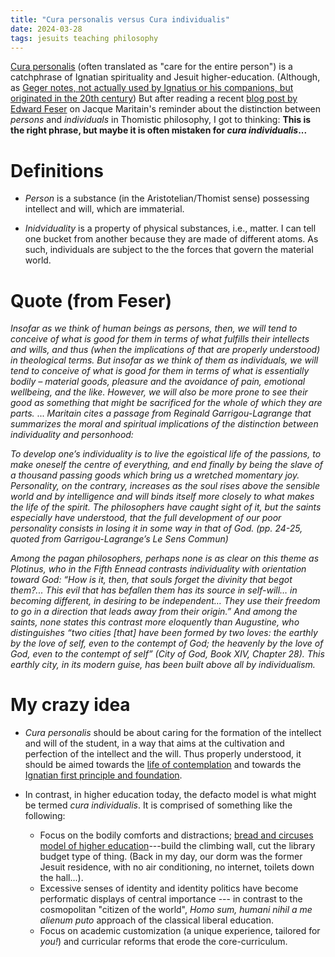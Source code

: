 ```yaml
---
title: "Cura personalis versus Cura individualis"
date: 2024-03-28
tags: jesuits teaching philosophy
---
```


[Cura personalis](https://en.wikipedia.org/wiki/Cura_personalis) (often translated as "care for the entire person") is a catchphrase of Ignatian spirituality and Jesuit higher-education. (Although, as [Geger notes, not actually used by Ignatius or his companions, but originated in the 20th century](https://epublications.regis.edu/jhe/vol3/iss2/2/)) But after reading a recent [blog post by Edward Feser](https://en.wikipedia.org/wiki/Cura_personalis) on Jacque Maritain's reminder about the distinction between *persons* and *individuals* in Thomistic philosophy, I got to thinking:  **This is the right phrase, but maybe it is often mistaken for *cura individualis*...**

# Definitions

- *Person* is a substance (in the Aristotelian/Thomist sense) possessing intellect and will, which are immaterial. 

- *Inidviduality*  is a property of physical substances, i.e., matter.  I can tell one bucket from another because they are made of different atoms. As such, individuals are subject to the the forces that govern the material world.

# Quote (from Feser)

*Insofar as we think of human beings as persons, then, we will tend to conceive of what is good for them in terms of what fulfills their intellects and wills, and thus (when the implications of that are properly understood) in theological terms.  But insofar as we think of them as individuals, we will tend to conceive of what is good for them in terms of what is essentially bodily – material goods, pleasure and the avoidance of pain, emotional wellbeing, and the like.  However, we will also be more prone to see their good as something that might be sacrificed for the whole of which they are parts.* 
...
*Maritain cites a passage from Reginald Garrigou-Lagrange that summarizes the moral and spiritual implications of the distinction between individuality and personhood:*

*To develop one’s individuality is to live the egoistical life of the passions, to make oneself the centre of everything, and end finally by being the slave of a thousand passing goods which bring us a wretched momentary joy.  Personality, on the contrary, increases as the soul rises above the sensible world and by intelligence and will binds itself more closely to what makes the life of the spirit.  The philosophers have caught sight of it, but the saints especially have understood, that the full development of our poor personality consists in losing it in some way in that of God. (pp. 24-25, quoted from Garrigou-Lagrange’s Le Sens Commun)*

*Among the pagan philosophers, perhaps none is as clear on this theme as Plotinus, who in the Fifth Ennead contrasts individuality with orientation toward God: “How is it, then, that souls forget the divinity that begot them?... This evil that has befallen them has its source in self-will… in becoming different, in desiring to be independent… They use their freedom to go in a direction that leads away from their origin.”  And among the saints, none states this contrast more eloquently than Augustine, who distinguishes “two cities [that] have been formed by two loves: the earthly by the love of self, even to the contempt of God; the heavenly by the love of God, even to the contempt of self” (City of God, Book XIV, Chapter 28).  This earthly city, in its modern guise, has been built above all by individualism.*

# My crazy idea

- *Cura personalis* should be about caring for the formation of the intellect and will of the student, in a way that aims at the cultivation and perfection of the intellect and the will. Thus properly understood, it should be aimed towards the [life of contemplation](http://www.perseus.tufts.edu/hopper/text?doc=Perseus:text:1999.01.0054:book=10:chapter=7) and towards the [Ignatian first principle and foundation](https://sacred-texts.com/chr/seil/seil07.htm).

- In contrast, in higher education today, the defacto model is what might be termed *cura individualis*. It is comprised of something like the following:
    - Focus on the bodily comforts and distractions; [bread and circuses model of higher education](https://walterwendler.com/2012/03/our-universities-bread-and-circuses/)---build the climbing wall, cut the library budget type of thing. (Back in my day, our dorm was the former Jesuit residence, with no air conditioning, no internet, toilets down the hall...).  
    - Excessive senses of identity and identity politics have become performatic displays of central importance --- in contrast to the cosmopolitan "citizen of the world", *Homo sum, humani nihil a me alienum puto* approach of the classical liberal education.
    - Focus on academic customization (a unique experience, tailored for *you!*) and curricular reforms that erode the core-curriculum. 